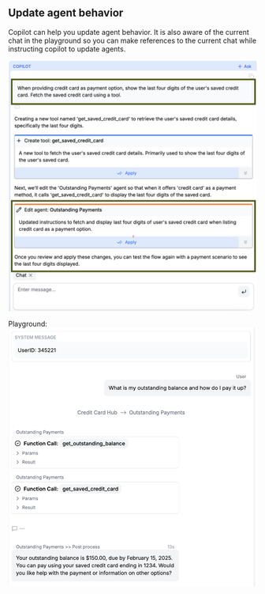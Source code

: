 ## Update agent behavior

Copilot can help you update agent behavior. It is also aware of the current chat in the playground so you can make references to the current chat while instructing copilot to update agents.

![Update Agent Behavior](img/update-agent-with-copilot.png)

Playground:
![Test Updated Agent](img/test-updated-agent.png)